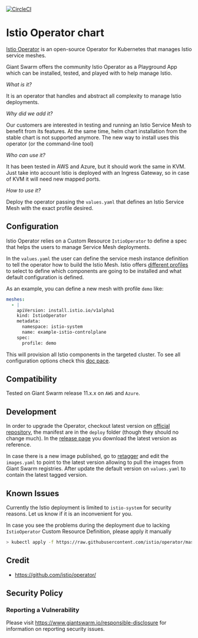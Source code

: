 [![CircleCI](https://circleci.com/gh/giantswarm/istio-operator.svg?style=shield)](https://circleci.com/gh/giantswarm/istio-operator)

# Istio Operator chart

[Istio Operator](https://github.com/istio/operator) is
an open-source Operator for Kubernetes that manages Istio service meshes.

Giant Swarm offers the community Istio Operator as a Playground App which can be installed, tested, and played with to help manage Istio.


*What is it?*

  It is an operator that handles and abstract all complexity to manage Istio deployments.

*Why did we add it?*
    
  Our customers are interested in testing and running an Istio Service Mesh to benefit from its features. At the same time, helm chart installation from the stable chart is not supported anymore. The new way to install uses this operator (or the command-line tool)

*Who can use it?*

  It has been tested in AWS and Azure, but it should work the same in KVM. Just take into account Istio is deployed with an Ingress Gateway, so in case of KVM it will need new mapped ports.

*How to use it?*
    
  Deploy the operator passing the `values.yaml` that defines an Istio Service Mesh with the exact profile desired.

## Configuration

Istio Operator relies on a Custom Resource `IstioOperator` to define a spec that helps the users to manage Service Mesh deployments.

In the `values.yaml` the user can define the service mesh instance definition to tell the operator how to build the Istio Mesh. Istio offers [different profiles](https://istio.io/latest/docs/setup/additional-setup/config-profiles/) to select to define which components are going to be installed and what default configuration is defined.

As an example, you can define a new mesh with profile `demo` like:

```yaml
meshes:
  - |
    apiVersion: install.istio.io/v1alpha1
    kind: IstioOperator
    metadata:
      namespace: istio-system
      name: example-istio-controlplane
    spec:
      profile: demo
```

This will provision all Istio components in the targeted cluster. To see all configuration options check this [doc pace](https://istio.io/latest/docs/reference/config/istio.operator.v1alpha1/#IstioOperatorSpec).

## Compatibility

Tested on Giant Swarm release 11.x.x on `AWS` and `Azure`.

## Development

In order to upgrade the Operator, checkout latest version on [official repository](https://github.com/istio/istio/tree/master/operator), the manifest are in the `deploy` folder (though they should no change much). In the [release page](https://github.com/istio/istio/releases) you download the latest version as reference.

In case there is a new image published, go to [retagger](https://github.com/giantswarm/retagger/pull/465/files) and edit the `images.yaml` to point to the latest version allowing to pull the images from Giant Swarm registries. After update the default version on `values.yaml` to contain the latest tagged version.

## Known Issues

Currently the Istio deployment is limited to `istio-system` for security reasons. Let us know if it is an inconvenient for you.

In case you see the problems during the deployment due to lacking `IstioOperator` Custom Resource Definition, please apply it manually 

```bash
> kubectl apply -f https://raw.githubusercontent.com/istio/operator/master/deploy/crds/istio_v1alpha1_istiooperator_crd.yaml
```

## Credit

* https://github.com/istio/operator/

## Security Policy

### Reporting a Vulnerability

Please visit https://www.giantswarm.io/responsible-disclosure for information on
reporting security issues.
